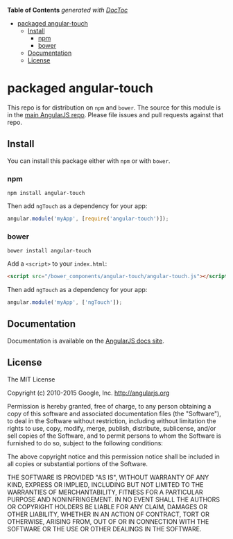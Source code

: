 <!-- START doctoc generated TOC please keep comment here to allow auto update -->
<!-- DON'T EDIT THIS SECTION, INSTEAD RE-RUN doctoc TO UPDATE -->
**Table of Contents**  *generated with [DocToc](https://github.com/thlorenz/doctoc)*

- [packaged angular-touch](#packaged-angular-touch)
  - [Install](#install)
    - [npm](#npm)
    - [bower](#bower)
  - [Documentation](#documentation)
  - [License](#license)

<!-- END doctoc generated TOC please keep comment here to allow auto update -->

# packaged angular-touch

This repo is for distribution on `npm` and `bower`. The source for this module is in the
[main AngularJS repo](https://github.com/angular/angular.js/tree/master/src/ngTouch).
Please file issues and pull requests against that repo.

## Install

You can install this package either with `npm` or with `bower`.

### npm

```shell
npm install angular-touch
```

Then add `ngTouch` as a dependency for your app:

```javascript
angular.module('myApp', [require('angular-touch')]);
```

### bower

```shell
bower install angular-touch
```

Add a `<script>` to your `index.html`:

```html
<script src="/bower_components/angular-touch/angular-touch.js"></script>
```

Then add `ngTouch` as a dependency for your app:

```javascript
angular.module('myApp', ['ngTouch']);
```

## Documentation

Documentation is available on the
[AngularJS docs site](http://docs.angularjs.org/api/ngTouch).

## License

The MIT License

Copyright (c) 2010-2015 Google, Inc. http://angularjs.org

Permission is hereby granted, free of charge, to any person obtaining a copy
of this software and associated documentation files (the "Software"), to deal
in the Software without restriction, including without limitation the rights
to use, copy, modify, merge, publish, distribute, sublicense, and/or sell
copies of the Software, and to permit persons to whom the Software is
furnished to do so, subject to the following conditions:

The above copyright notice and this permission notice shall be included in
all copies or substantial portions of the Software.

THE SOFTWARE IS PROVIDED "AS IS", WITHOUT WARRANTY OF ANY KIND, EXPRESS OR
IMPLIED, INCLUDING BUT NOT LIMITED TO THE WARRANTIES OF MERCHANTABILITY,
FITNESS FOR A PARTICULAR PURPOSE AND NONINFRINGEMENT. IN NO EVENT SHALL THE
AUTHORS OR COPYRIGHT HOLDERS BE LIABLE FOR ANY CLAIM, DAMAGES OR OTHER
LIABILITY, WHETHER IN AN ACTION OF CONTRACT, TORT OR OTHERWISE, ARISING FROM,
OUT OF OR IN CONNECTION WITH THE SOFTWARE OR THE USE OR OTHER DEALINGS IN
THE SOFTWARE.
